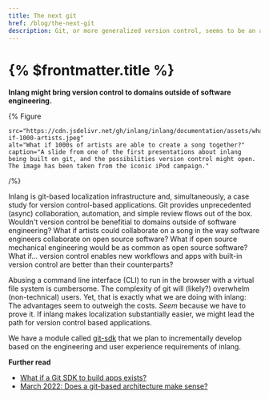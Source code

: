```yaml
---
title: The next git
href: /blog/the-next-git
description: Git, or more generalized version control, seems to be an appropriate backend for content heavy apps.
---
```


# {% $frontmatter.title %}

**Inlang might bring version control to domains outside of software engineering.**

{% Figure

    src="https://cdn.jsdelivr.net/gh/inlang/inlang/documentation/assets/what-if-1000-artists.jpeg"
    alt="What if 1000s of artists are able to create a song together?"
    caption="A slide from one of the first presentations about inlang being built on git, and the possibilities version control might open. The image has been taken from the iconic iPod campaign."

/%}

Inlang is git-based localization infrastructure and, simultaneously, a case study for version control-based applications. Git provides unprecedented (async) collaboration, automation, and simple review flows out of the box. Wouldn't version control be benefitial to domains outside of software engineering? What if artists could collaborate on a song in the way software engineers collaborate on open source software? What if open source mechanical engineering would be as common as open source software? What if... version control enables new workflows and apps with built-in version control are better than their counterparts?

Abusing a command line interface (CLI) to run in the browser with a virtual file system is cumbersome. The complexity of git will (likely?) overwhelm (non-technical) users. Yet, that is exactly what we are doing with inlang: The advantages seem to outweigh the costs. _Seem_ because we have to prove it. If inlang makes localization substantially easier, we might lead the path for version control based applications.

We have a module called [git-sdk](https://github.com/inlang/inlang/tree/main/source-code/git-sdk) that we plan to incrementally develop based on the engineering and user experience requirements of inlang.

**Further read**

- [What if a Git SDK to build apps exists?](/blog/git-as-sdk)
- [March 2022: Does a git-based architecture make sense?](/blog/notes-on-git-based-architecture)
